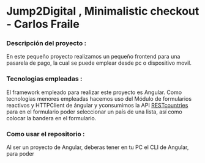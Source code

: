 # Jump2Digital , Minimalistic checkout - Carlos Fraile

### Descripción del proyecto :

En este pequeño proyecto realizamos un pequeño frontend para una pasarela de pago, la cual se puede emplear desde pc o dispositivo movil.

### Tecnologias empleadas : 

El framework empleado para realizar este proyecto es Angular. Como tecnologias menores empleadas hacemos uso del Módulo de formularios reactivos y HTTPClient de ángular y yconsumimos la API [RESTcountries](https://restcountries.com/) para en el formulario poder seleccionar un país de una lista, así como colocar la bandera en el formulario.

### Como usar el repositorio : 

Al ser un proyecto de Angular, deberas tener en tu PC el CLI de Angular, para poder

